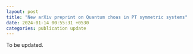 ```yaml
---
layout: post
title: "New arXiv preprint on Quantum choas in PT symmetric systems"
date: 2024-01-14 00:55:31 +0530
categories: publication update
---
```


To be updated.
